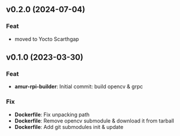 ## v0.2.0 (2024-07-04)

### Feat

- moved to Yocto Scarthgap

## v0.1.0 (2023-03-30)

### Feat

- **amur-rpi-builder**: Initial commit: build opencv & grpc

### Fix

- **Dockerfile**: Fix unpacking path
- **Dockerfile**: Remove opencv submodule & download it from tarball
- **Dockerfile**: Add git submodules init & update
